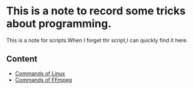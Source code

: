 # This is a note to record some tricks about programming.

This is a note for scripts.When I forget thr script,I can quickly find it here.

## Content
* [Commands of Linux](CommandsOfFFmpeg.md)
* [Commands of FFmpeg](CommandsOfFFmpeg.md)
